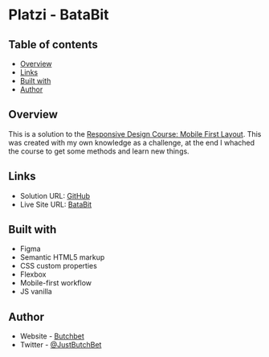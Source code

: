 # Platzi - BataBit

## Table of contents

- [Overview](#overview)
- [Links](#links)
- [Built with](#built-with)
- [Author](#author)


## Overview
This is a solution to the [Responsive Design Course: Mobile First Layout](https://platzi.com/cursos/mobile-first/). This was created with my own knowledge as a challenge, at the end I whached the course to get some methods and learn new things.

## Links
- Solution URL: [GitHub](https://github.com/ButchBet/BataBit)
- Live Site URL: [BataBit](https://butchbet.github.io/BataBit/)

## Built with
- Figma
- Semantic HTML5 markup
- CSS custom properties
- Flexbox
- Mobile-first workflow
- JS vanilla

## Author
- Website - [Butchbet](none)
- Twitter - [@JustButchBet](https://twitter.com/JustButchBet)